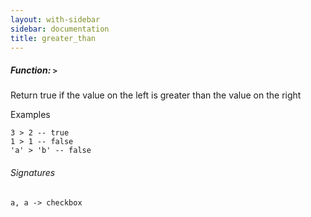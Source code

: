 ```yaml
---
layout: with-sidebar
sidebar: documentation
title: greater_than
---
```


##### Function: `>`
Return true if the value on the left is greater than the value on the right

  Examples

    3 > 2 -- true
    1 > 1 -- false
    'a' > 'b' -- false

###### Signatures
    a, a -> checkbox

